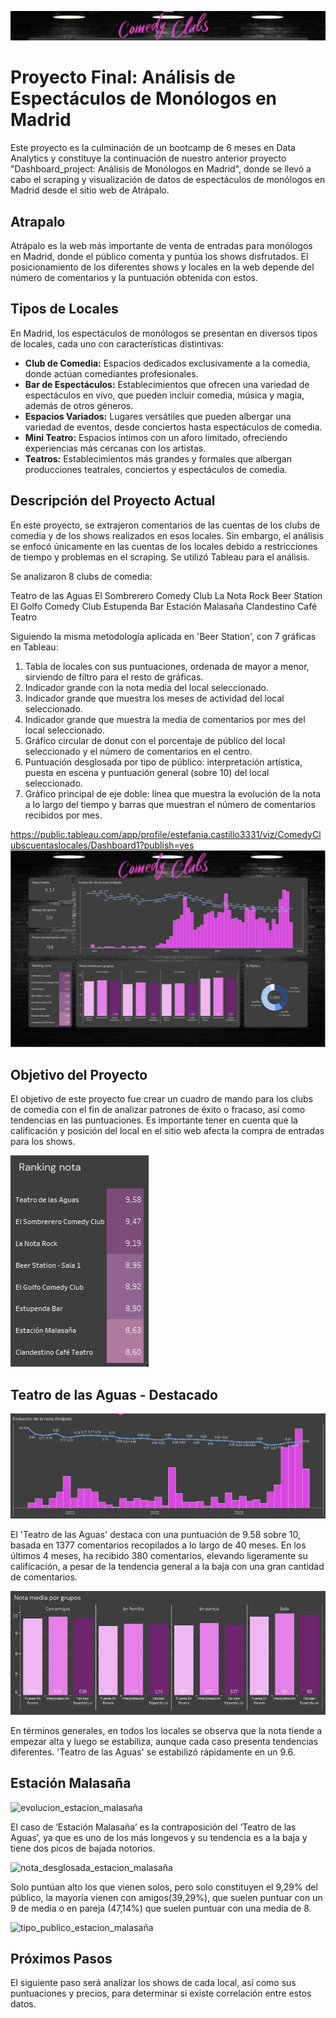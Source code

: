 ![encabezado](03_imagenes/encabezado.JPG)

# Proyecto Final: Análisis de Espectáculos de Monólogos en Madrid

Este proyecto es la culminación de un bootcamp de 6 meses en Data Analytics y constituye la continuación de nuestro anterior proyecto "Dashboard_project: Análisis de Monólogos en Madrid", donde se llevó a cabo el scraping y visualización de datos de espectáculos de monólogos en Madrid desde el sitio web de Atrápalo.

## Atrapalo

Atrápalo es la web más importante de venta de entradas para monólogos en Madrid, donde el público comenta y puntúa los shows disfrutados. El posicionamiento de los diferentes shows y locales en la web depende del número de comentarios y la puntuación obtenida con estos.

## Tipos de Locales

En Madrid, los espectáculos de monólogos se presentan en diversos tipos de locales, cada uno con características distintivas:

- **Club de Comedia:** Espacios dedicados exclusivamente a la comedia, donde actúan comediantes profesionales.
- **Bar de Espectáculos:** Establecimientos que ofrecen una variedad de espectáculos en vivo, que pueden incluir comedia, música y magia, además de otros géneros.
- **Espacios Variados:** Lugares versátiles que pueden albergar una variedad de eventos, desde conciertos hasta espectáculos de comedia.
- **Mini Teatro:** Espacios íntimos con un aforo limitado, ofreciendo experiencias más cercanas con los artistas.
- **Teatros:** Establecimientos más grandes y formales que albergan producciones teatrales, conciertos y espectáculos de comedia.

## Descripción del Proyecto Actual

En este proyecto, se extrajeron comentarios de las cuentas de los clubs de comedia y de los shows realizados en esos locales. Sin embargo, el análisis se enfocó únicamente en las cuentas de los locales debido a restricciones de tiempo y problemas en el scraping. Se utilizó Tableau para el análisis.

Se analizaron 8 clubs de comedia:

Teatro de las Aguas
El Sombrerero Comedy Club
La Nota Rock
Beer Station
El Golfo Comedy Club
Estupenda Bar
Estación Malasaña
Clandestino Café Teatro

Siguiendo la misma metodología aplicada en 'Beer Station', con 7 gráficas en Tableau:

1. Tabla de locales con sus puntuaciones, ordenada de mayor a menor, sirviendo de filtro para el resto de gráficas.
2. Indicador grande con la nota media del local seleccionado.
3. Indicador grande que muestra los meses de actividad del local seleccionado.
4. Indicador grande que muestra la media de comentarios por mes del local seleccionado.
5. Gráfico circular de donut con el porcentaje de público del local seleccionado y el número de comentarios en el centro.
6. Puntuación desglosada por tipo de público: interpretación artística, puesta en escena y puntuación general (sobre 10) del local seleccionado.
7. Gráfico principal de eje doble: línea que muestra la evolución de la nota a lo largo del tiempo y barras que muestran el número de comentarios recibidos por mes.

https://public.tableau.com/app/profile/estefania.castillo3331/viz/ComedyClubscuentaslocales/Dashboard1?publish=yes
![dashboard](03_imagenes/dashboard.JPG)

## Objetivo del Proyecto

El objetivo de este proyecto fue crear un cuadro de mando para los clubs de comedia con el fin de analizar patrones de éxito o fracaso, así como tendencias en las puntuaciones. Es importante tener en cuenta que la calificación y posición del local en el sitio web afecta la compra de entradas para los shows.

![ranking](https://github.com/Stefy-Castillo/proyecto_final/blob/main/03_imagenes/ranking.JPG)

## Teatro de las Aguas - Destacado

![evolucion_teatro_de_las_aguas](https://github.com/Stefy-Castillo/proyecto_final/blob/main/03_imagenes/evolucion_teatro_de_las_aguas.JPG)

El 'Teatro de las Aguas' destaca con una puntuación de 9.58 sobre 10, basada en 1377 comentarios recopilados a lo largo de 40 meses. En los últimos 4 meses, ha recibido 380 comentarios, elevando ligeramente su calificación, a pesar de la tendencia general a la baja con una gran cantidad de comentarios.

![nota_desglosada_teatro_de_las_aguas](03_imagenes/nota_desglosada_teatro_de_las_aguas.JPG)


En términos generales, en todos los locales se observa que la nota tiende a empezar alta y luego se estabiliza, aunque cada caso presenta tendencias diferentes. 'Teatro de las Aguas' se estabilizó rápidamente en un 9.6.


## Estación Malasaña 

![evolucion_estacion_malasaña](https://github.com/Stefy-Castillo/proyecto_final/assets/129755643/94eb97e4-602c-4860-9a55-f62d382be364)



El caso de ‘Estación Malasaña’ es la contraposición del ‘Teatro de las Aguas’, ya que es uno de los más longevos y su tendencia es a la baja y tiene dos picos de bajada notorios.

![nota_desglosada_estacion_malasaña](03_imagenes/nota_desglosada_estacion_malasaña.JPG)

Solo puntúan alto los que vienen solos, pero solo constituyen el 9,29% del público, la mayoría vienen con amigos(39,29%), que suelen puntuar con un 9 de media o en pareja (47,14%) que suelen puntuar con una media de 8.

![tipo_publico_estacion_malasaña](03_imagenes/tipo_publico_estacion_malasaña.JPG)


## Próximos Pasos

El siguiente paso será analizar los shows de cada local, así como sus puntuaciones y precios, para determinar si existe correlación entre estos datos.
